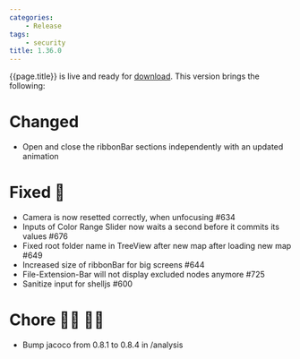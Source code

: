 ```yaml
---
categories:
    - Release
tags:
    - security
title: 1.36.0
---
```


{{page.title}} is live and ready for [download](https://github.com/MaibornWolff/codecharta/releases/tag/{{page.title}}). This version brings the following:

# Changed

-   Open and close the ribbonBar sections independently with an updated animation

# Fixed 🐞

-   Camera is now resetted correctly, when unfocusing #634
-   Inputs of Color Range Slider now waits a second before it commits its values #676
-   Fixed root folder name in TreeView after new map after loading new map #649
-   Increased size of ribbonBar for big screens #644
-   File-Extension-Bar will not display excluded nodes anymore #725
-   Sanitize input for shelljs #600

# Chore 👨‍💻 👩‍💻

-   Bump jacoco from 0.8.1 to 0.8.4 in /analysis

